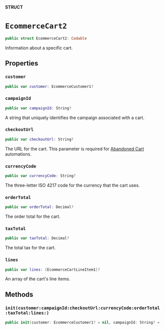 **STRUCT**

# `EcommerceCart2`

```swift
public struct EcommerceCart2: Codable
```

Information about a specific cart.

## Properties
### `customer`

```swift
public var customer: EcommerceCustomer1?
```

### `campaignId`

```swift
public var campaignId: String?
```

A string that uniquely identifies the campaign associated with a cart.

### `checkoutUrl`

```swift
public var checkoutUrl: String?
```

The URL for the cart. This parameter is required for [Abandoned Cart](https://mailchimp.com/help/create-an-abandoned-cart-email/) automations.

### `currencyCode`

```swift
public var currencyCode: String?
```

The three-letter ISO 4217 code for the currency that the cart uses.

### `orderTotal`

```swift
public var orderTotal: Decimal?
```

The order total for the cart.

### `taxTotal`

```swift
public var taxTotal: Decimal?
```

The total tax for the cart.

### `lines`

```swift
public var lines: [EcommerceCartLineItem1]?
```

An array of the cart&#x27;s line items.

## Methods
### `init(customer:campaignId:checkoutUrl:currencyCode:orderTotal:taxTotal:lines:)`

```swift
public init(customer: EcommerceCustomer1? = nil, campaignId: String? = nil, checkoutUrl: String? = nil, currencyCode: String? = nil, orderTotal: Decimal? = nil, taxTotal: Decimal? = nil, lines: [EcommerceCartLineItem1]? = nil)
```
